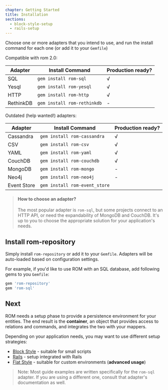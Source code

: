 ```yaml
---
chapter: Getting Started
title: Installation
sections:
  - block-style-setup
  - rails-setup
---
```


Choose one or more adapters that you intend to use, and run the install command
for each one (or add it to your `Gemfile`)

Compatible with rom 2.0:

|Adapter|Install Command|Production ready?|
|-------|---------------|---|
|SQL|`gem install rom-sql`| √ |
|Yesql|`gem install rom-yesql`| √ |
|HTTP|`gem install rom-http`| √ |
|RethinkDB|`gem install rom-rethinkdb`| - |

Outdated (help wanted!) adapters:

|Adapter|Install Command|Production ready?
|-------|---------------|---|
|Cassandra|`gem install rom-cassandra`| √ |
|CSV|`gem install rom-csv`| √ |
|YAML|`gem install rom-yaml`| √ |
|CouchDB|`gem install rom-couchdb`| √ |
|MongoDB|`gem install rom-mongo`| - |
|Neo4j|`gem install rom-neo4j`| - |
|Event Store|`gem install rom-event_store`|

> #### How to choose an adapter?
>
> The most popular adapter is `rom-sql`, but some projects connect to an HTTP
> API, or need the expandability of MongoDB and CouchDB. It's up to you to
> choose the appropriate solution for your application's needs.

## Install rom-repository

Simply install `rom-repository` or add it to your `Gemfile`. Adapters will be
auto-loaded based on configuration settings.

For example, if you'd like to use ROM with an SQL database, add following gems to
you `Gemfile`:

``` ruby
gem 'rom-repository'
gem 'rom-sql'
```

## Next

ROM needs a setup phase to provide a persistence environment for your entities.
The end result is the **container**, an object that provides access to relations
and commands, and integrates the two with your mappers.

Depending on your application needs, you may want to use different setup strategies:

* [Block Style](/learn/getting-started/block-style-setup) - suitable for small scripts
* [Rails](/learn/getting-started/rails-setup) - setup integrated with Rails
* [Flat Style](/learn/advanced/flat-style) - suitable for custom environments (**advanced usage**)

> Note: Most guide examples are written specifically for the `rom-sql` adapter.
> If you are using a different one, consult that adapter's documentation as
> well.
